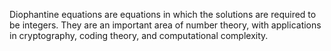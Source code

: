 Diophantine equations are equations in which the solutions are required to be integers. They are an important area of number theory, with applications in cryptography, coding theory, and computational complexity.
